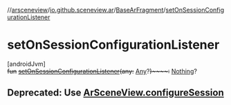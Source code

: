 //[arsceneview](../../../index.md)/[io.github.sceneview.ar](../index.md)/[BaseArFragment](index.md)/[setOnSessionConfigurationListener](set-on-session-configuration-listener.md)

# setOnSessionConfigurationListener

[androidJvm]\
~~fun~~ [~~setOnSessionConfigurationListener~~](set-on-session-configuration-listener.md)~~(~~~~any~~~~:~~ [Any](https://kotlinlang.org/api/latest/jvm/stdlib/kotlin/-any/index.html)?~~)~~~~:~~ [Nothing](https://kotlinlang.org/api/latest/jvm/stdlib/kotlin/-nothing/index.html)?

##  Deprecated: Use [ArSceneView.configureSession](../-ar-scene-view/configure-session.md)
